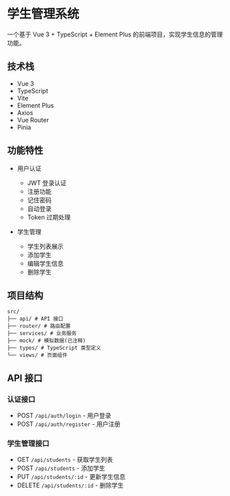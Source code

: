 # 学生管理系统

一个基于 Vue 3 + TypeScript + Element Plus 的前端项目，实现学生信息的管理功能。

## 技术栈

- Vue 3
- TypeScript
- Vite
- Element Plus
- Axios
- Vue Router
- Pinia

## 功能特性

- 用户认证
  - JWT 登录认证
  - 注册功能
  - 记住密码
  - 自动登录
  - Token 过期处理

- 学生管理
  - 学生列表展示
  - 添加学生
  - 编辑学生信息
  - 删除学生

## 项目结构
```
src/
├── api/ # API 接口
├── router/ # 路由配置
├── services/ # 业务服务
├── mock/ # 模拟数据(已注释)
├── types/ # TypeScript 类型定义
└── views/ # 页面组件

```
## API 接口

### 认证接口

- POST `/api/auth/login` - 用户登录
- POST `/api/auth/register` - 用户注册

### 学生管理接口

- GET `/api/students` - 获取学生列表
- POST `/api/students` - 添加学生
- PUT `/api/students/:id` - 更新学生信息
- DELETE `/api/students/:id` - 删除学生